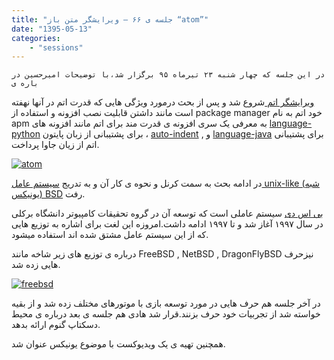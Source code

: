 ```yaml
---
title: "جلسه ی ۶۶ – ویرایشگر متن باز “atom”"
date: "1395-05-13"
categories:
    - "sessions"
---
```

    در این جلسه که چهار شنبه ۲۳ تیرماه ۹۵ برگزار شد،با توضیحات امیرحسین در باره ی
[ویرایشگر اتم ](https://atom.io/)شروع شد و پس از بحث درمورد ویژگی هایی که قدرت
اتم در آنها نهفته است مانند داشتن قابلیت نصب افزونه و استفاده از package
manager خود اتم به نام apm به معرفی یک سری افزونه ی قدرت مند برای اتم مانند
افزونه های [language-python](https://atom.io/packages/language-python) برای
پشتیبانی از زبان پایتون ، [auto-indent](https://atom.io/packages/auto-indent)
, و [language-java](https://atom.io/packages/language-java) برای پشتیبانی اتم
از زیان جاوا پرداخت.

[![atom](img/b6e50648-fdbb-11e6-86dd-a088b4d860141488289335.0553439.png)](img/b6e50648-fdbb-11e6-86dd-a088b4d860141488289335.0553439.png)

در ادامه بحث به سمت کرنل و نحوه ی کار آن و به تدریج [سیستم عامل unix-like (شبه
یونیکس‌)‌ BSD](https://en.wikipedia.org/wiki/Berkeley_Software_Distribution)
رفت.

[بی اس
دی](https://fa.wikipedia.org/wiki/%D8%A8%DB%8C%E2%80%8C%D8%A7%D8%B3%E2%80%8C%D8%AF%DB%8C)
سیستم عاملی است که توسعه آن در گروه تحقیقات کامپیوتر دانشگاه برکلی در سال ۱۹۹۷
آغاز شد و تا ۱۹۹۷ ادامه داشت.امروزه این لغت برای اشاره به توزیع هایی که از این
سیستم عامل مشتق شده اند استفاده میشود.

درباره ی توزیع های زیر شاخه مانند FreeBSD , NetBSD , DragonFlyBSD نیزحرف هایی
زده شد.

[![freebsd](img/b6e50814-fdbb-11e6-86dd-a088b4d860141488289335.055374.png)](img/b6e50814-fdbb-11e6-86dd-a088b4d860141488289335.055374.png)

در آخر جلسه هم حرف هایی در مورد توسعه بازی با موتورهای مختلف زده شد و از بقیه
خواسته شد از تجربیات خود حرف بزنند.قرار شد هادی هم جلسه ی بعد درباره ی محیط
دسکتاپ گنوم ارائه بدهد.

همچنین تهیه ی یک ویدیوکست با موضوع یونیکس عنوان شد.

